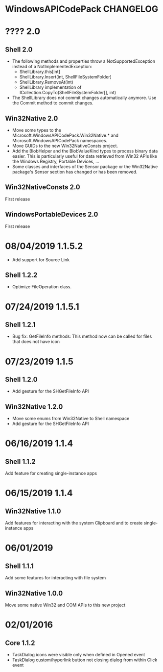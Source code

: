 WindowsAPICodePack CHANGELOG
============================

???? 2.0
========

Shell 2.0
---------

- The following methods and properties throw a NotSupportedException instead of a NotImplementedException:
    - ShellLibrary.this[int]
    - ShellLibrary.Insert(int, ShellFileSystemFolder)
    - ShellLibrary.RemoveAt(int)
    - ShellLibrary implementation of ICollection<ShellFileSystemFolder>.CopyTo(ShellFileSystemFolder[], int)
- The ShellLibrary does not commit changes automatically anymore. Use the Commit method to commit changes.

Win32Native 2.0
---------------

- Move some types to the Microsoft.WindowsAPICodePack.Win32Native.* and Microsoft.WindowsAPICodePack namespaces.
- Move GUIDs to the new Win32NativeConsts project.
- Add the BlobHelper and the BlobValueKind types to process binary data easier. This is particularly useful for data retrieved from Win32 APIs like the Windows Registry, Portable Devices, ...
- Some classes and interfaces of the Sensor package or the Win32Native package's Sensor section has changed or has been removed.

Win32NativeConsts 2.0
--------------------

First release

WindowsPortableDevices 2.0
----------------------

First release

08/04/2019 1.1.5.2
==================

- Add support for Source Link

Shell 1.2.2
-----------
- Optimize FileOperation class.

07/24/2019 1.1.5.1
==================

Shell 1.2.1
------------
- Bug fix: GetFileInfo methods: This method now can be called for files that does not have icon

07/23/2019 1.1.5
================

Shell 1.2.0
-----------
- Add gesture for the SHGetFileInfo API

Win32Native 1.2.0
-----------------
- Move some enums from Win32Native to Shell namespace
- Add gesture for the SHGetFileInfo API

06/16/2019 1.1.4
================

Shell 1.1.2
-----------
Add feature for creating single-instance apps

06/15/2019 1.1.4
================

Win32Native 1.1.0
-----------------
Add features for interacting with the system Clipboard and to create single-instance apps

06/01/2019
==========

Shell 1.1.1
-----------
Add some features for interacting with file system

Win32Native 1.0.0
-----------------
Move some native Win32 and COM APIs to this new project

02/01/2016
==========
 
Core 1.1.2
----------
- TaskDialog icons were visible only when defined in Opened event
- TaskDialog custom/hyperlink button not closing dialog from within Click event